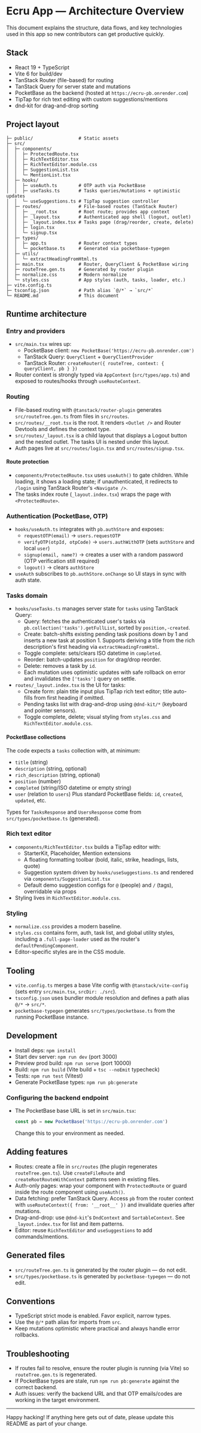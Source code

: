 # Ecru App — Architecture Overview

This document explains the structure, data flows, and key technologies used in this app so new contributors can get productive quickly.

## Stack
- React 19 + TypeScript
- Vite 6 for build/dev
- TanStack Router (file-based) for routing
- TanStack Query for server state and mutations
- PocketBase as the backend (hosted at `https://ecru-pb.onrender.com`)
- TipTap for rich text editing with custom suggestions/mentions
- dnd-kit for drag-and-drop sorting

## Project layout
```
├─ public/                 # Static assets
├─ src/
│  ├─ components/
│  │  ├─ ProtectedRoute.tsx
│  │  ├─ RichTextEditor.tsx
│  │  ├─ RichTextEditor.module.css
│  │  ├─ SuggestionList.tsx
│  │  └─ MentionList.tsx
│  ├─ hooks/
│  │  ├─ useAuth.ts        # OTP auth via PocketBase
│  │  ├─ useTasks.ts       # Tasks queries/mutations + optimistic updates
│  │  └─ useSuggestions.ts # TipTap suggestion controller
│  ├─ routes/              # File-based routes (TanStack Router)
│  │  ├─ __root.tsx        # Root route; provides app context
│  │  ├─ _layout.tsx       # Authenticated app shell (logout, outlet)
│  │  ├─ _layout.index.tsx # Tasks page (drag/reorder, create, delete)
│  │  ├─ login.tsx
│  │  └─ signup.tsx
│  ├─ types/
│  │  ├─ app.ts            # Router context types
│  │  └─ pocketbase.ts     # Generated via pocketbase-typegen
│  ├─ utils/
│  │  └─ extractHeadingFromHtml.ts
│  ├─ main.tsx             # Router, QueryClient & PocketBase wiring
│  ├─ routeTree.gen.ts     # Generated by router plugin
│  ├─ normalize.css        # Modern normalize
│  └─ styles.css           # App styles (auth, tasks, loader, etc.)
├─ vite.config.ts
├─ tsconfig.json           # Path alias `@/*` → `src/*`
└─ README.md               # This document
```

## Runtime architecture

### Entry and providers
- `src/main.tsx` wires up:
  - PocketBase client: `new PocketBase('https://ecru-pb.onrender.com')`
  - TanStack Query: `QueryClient` + `QueryClientProvider`
  - TanStack Router: `createRouter({ routeTree, context: { queryClient, pb } })`
- Router context is strongly typed via `AppContext` (`src/types/app.ts`) and exposed to routes/hooks through `useRouteContext`.

### Routing
- File-based routing with `@tanstack/router-plugin` generates `src/routeTree.gen.ts` from files in `src/routes`.
- `src/routes/__root.tsx` is the root. It renders `<Outlet />` and Router Devtools and defines the context type.
- `src/routes/_layout.tsx` is a child layout that displays a Logout button and the nested outlet. The tasks UI is nested under this layout.
- Auth pages live at `src/routes/login.tsx` and `src/routes/signup.tsx`.

#### Route protection
- `components/ProtectedRoute.tsx` uses `useAuth()` to gate children. While loading, it shows a loading state; if unauthenticated, it redirects to `/login` using TanStack Router's `<Navigate />`.
- The tasks index route (`_layout.index.tsx`) wraps the page with `<ProtectedRoute>`.

### Authentication (PocketBase, OTP)
- `hooks/useAuth.ts` integrates with `pb.authStore` and exposes:
  - `requestOTP(email)` → `users.requestOTP`
  - `verifyOTP(otpId, otpCode)` → `users.authWithOTP` (sets `authStore` and local `user`)
  - `signup(email, name?)` → creates a user with a random password (OTP verification still required)
  - `logout()` → clears `authStore`
- `useAuth` subscribes to `pb.authStore.onChange` so UI stays in sync with auth state.

### Tasks domain
- `hooks/useTasks.ts` manages server state for `tasks` using TanStack Query:
  - Query: fetches the authenticated user's tasks via `pb.collection('tasks').getFullList`, sorted by `position,-created`.
  - Create: batch-shifts existing pending task positions down by 1 and inserts a new task at position 1. Supports deriving a title from the rich description's first heading via `extractHeadingFromHtml`.
  - Toggle complete: sets/clears ISO datetime in `completed`.
  - Reorder: batch-updates `position` for drag/drop reorder.
  - Delete: removes a task by `id`.
  - Each mutation uses optimistic updates with safe rollback on error and invalidates the `['tasks']` query on settle.
- `routes/_layout.index.tsx` is the UI for tasks:
  - Create form: plain title input plus TipTap rich text editor; title auto-fills from first heading if omitted.
  - Pending tasks list with drag-and-drop using `@dnd-kit/*` (keyboard and pointer sensors).
  - Toggle complete, delete; visual styling from `styles.css` and `RichTextEditor.module.css`.

#### PocketBase collections
The code expects a `tasks` collection with, at minimum:
- `title` (string)
- `description` (string, optional)
- `rich_description` (string, optional)
- `position` (number)
- `completed` (string/ISO datetime or empty string)
- `user` (relation to `users`)
Plus standard PocketBase fields: `id`, `created`, `updated`, etc.

Types for `TasksResponse` and `UsersResponse` come from `src/types/pocketbase.ts` (generated).

### Rich text editor
- `components/RichTextEditor.tsx` builds a TipTap editor with:
  - StarterKit, Placeholder, Mention extensions
  - A floating formatting toolbar (bold, italic, strike, headings, lists, quote)
  - Suggestion system driven by `hooks/useSuggestions.ts` and rendered via `components/SuggestionList.tsx`
  - Default demo suggestion configs for `@` (people) and `/` (tags), overridable via props
- Styling lives in `RichTextEditor.module.css`.

### Styling
- `normalize.css` provides a modern baseline.
- `styles.css` contains form, auth, task list, and global utility styles, including a `.full-page-loader` used as the router's `defaultPendingComponent`.
- Editor-specific styles are in the CSS module.

## Tooling
- `vite.config.ts` merges a base Vite config with `@tanstack/vite-config` (sets entry `src/main.tsx`, `srcDir: ./src`).
- `tsconfig.json` uses bundler module resolution and defines a path alias `@/*` → `src/*`.
- `pocketbase-typegen` generates `src/types/pocketbase.ts` from the running PocketBase instance.

## Development
- Install deps: `npm install`
- Start dev server: `npm run dev` (port 3000)
- Preview prod build: `npm run serve` (port 10000)
- Build: `npm run build` (Vite build + `tsc --noEmit` typecheck)
- Tests: `npm run test` (Vitest)
- Generate PocketBase types: `npm run pb:generate`

### Configuring the backend endpoint
- The PocketBase base URL is set in `src/main.tsx`:
  ```ts
  const pb = new PocketBase('https://ecru-pb.onrender.com')
  ```
  Change this to your environment as needed.

## Adding features
- Routes: create a file in `src/routes` (the plugin regenerates `routeTree.gen.ts`). Use `createFileRoute` and `createRootRouteWithContext` patterns seen in existing files.
- Auth-only pages: wrap your component with `ProtectedRoute` or guard inside the route component using `useAuth()`.
- Data fetching: prefer TanStack Query. Access `pb` from the router context with `useRouteContext({ from: '__root__' })` and invalidate queries after mutations.
- Drag-and-drop: use `@dnd-kit`'s `DndContext` and `SortableContext`. See `_layout.index.tsx` for list and item patterns.
- Editor: reuse `RichTextEditor` and `useSuggestions` to add commands/mentions.

## Generated files
- `src/routeTree.gen.ts` is generated by the router plugin — do not edit.
- `src/types/pocketbase.ts` is generated by `pocketbase-typegen` — do not edit.

## Conventions
- TypeScript strict mode is enabled. Favor explicit, narrow types.
- Use the `@/*` path alias for imports from `src`.
- Keep mutations optimistic where practical and always handle error rollbacks.

## Troubleshooting
- If routes fail to resolve, ensure the router plugin is running (via Vite) so `routeTree.gen.ts` is regenerated.
- If PocketBase types are stale, run `npm run pb:generate` against the correct backend.
- Auth issues: verify the backend URL and that OTP emails/codes are working in the target environment.

---
Happy hacking! If anything here gets out of date, please update this README as part of your change.
